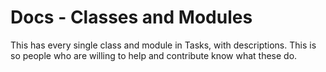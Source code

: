 # Docs - Classes and Modules
This has every single class and module in Tasks, with descriptions. This is so people who are willing to help and contribute know what these do.
